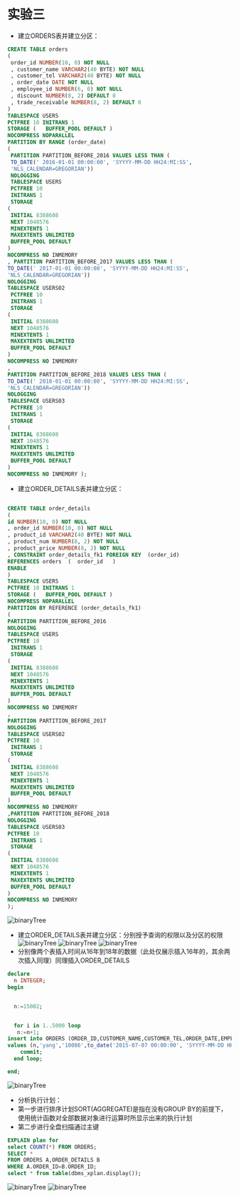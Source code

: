 # 实验三
- 建立ORDERS表并建立分区：
```sql
CREATE TABLE orders 
(
 order_id NUMBER(10, 0) NOT NULL 
 , customer_name VARCHAR2(40 BYTE) NOT NULL 
 , customer_tel VARCHAR2(40 BYTE) NOT NULL 
 , order_date DATE NOT NULL 
 , employee_id NUMBER(6, 0) NOT NULL 
 , discount NUMBER(8, 2) DEFAULT 0 
 , trade_receivable NUMBER(8, 2) DEFAULT 0 
) 
TABLESPACE USERS 
PCTFREE 10 INITRANS 1 
STORAGE (   BUFFER_POOL DEFAULT ) 
NOCOMPRESS NOPARALLEL 
PARTITION BY RANGE (order_date) 
(
 PARTITION PARTITION_BEFORE_2016 VALUES LESS THAN (
 TO_DATE(' 2016-01-01 00:00:00', 'SYYYY-MM-DD HH24:MI:SS', 
 'NLS_CALENDAR=GREGORIAN')) 
 NOLOGGING 
 TABLESPACE USERS 
 PCTFREE 10 
 INITRANS 1 
 STORAGE 
( 
 INITIAL 8388608 
 NEXT 1048576 
 MINEXTENTS 1 
 MAXEXTENTS UNLIMITED 
 BUFFER_POOL DEFAULT 
) 
NOCOMPRESS NO INMEMORY  
, PARTITION PARTITION_BEFORE_2017 VALUES LESS THAN (
TO_DATE(' 2017-01-01 00:00:00', 'SYYYY-MM-DD HH24:MI:SS', 
'NLS_CALENDAR=GREGORIAN')) 
NOLOGGING 
TABLESPACE USERS02 
 PCTFREE 10 
 INITRANS 1 
 STORAGE 
( 
 INITIAL 8388608 
 NEXT 1048576 
 MINEXTENTS 1 
 MAXEXTENTS UNLIMITED 
 BUFFER_POOL DEFAULT 
) 
NOCOMPRESS NO INMEMORY  
,
PARTITION PARTITION_BEFORE_2018 VALUES LESS THAN (
TO_DATE(' 2018-01-01 00:00:00', 'SYYYY-MM-DD HH24:MI:SS', 
'NLS_CALENDAR=GREGORIAN')) 
NOLOGGING 
TABLESPACE USERS03 
 PCTFREE 10 
 INITRANS 1 
 STORAGE 
( 
 INITIAL 8388608 
 NEXT 1048576 
 MINEXTENTS 1 
 MAXEXTENTS UNLIMITED 
 BUFFER_POOL DEFAULT 
) 
NOCOMPRESS NO INMEMORY );
```
- 建立ORDER_DETAILS表并建立分区：
```sql

CREATE TABLE order_details 
(
id NUMBER(10, 0) NOT NULL 
, order_id NUMBER(10, 0) NOT NULL
, product_id VARCHAR2(40 BYTE) NOT NULL 
, product_num NUMBER(8, 2) NOT NULL 
, product_price NUMBER(8, 2) NOT NULL 
, CONSTRAINT order_details_fk1 FOREIGN KEY  (order_id)
REFERENCES orders  (  order_id   )
ENABLE 
) 
TABLESPACE USERS 
PCTFREE 10 INITRANS 1 
STORAGE (   BUFFER_POOL DEFAULT ) 
NOCOMPRESS NOPARALLEL
PARTITION BY REFERENCE (order_details_fk1)
(
PARTITION PARTITION_BEFORE_2016 
NOLOGGING 
TABLESPACE USERS
PCTFREE 10 
 INITRANS 1 
 STORAGE 
( 
 INITIAL 8388608 
 NEXT 1048576 
 MINEXTENTS 1 
 MAXEXTENTS UNLIMITED 
 BUFFER_POOL DEFAULT 
) 
NOCOMPRESS NO INMEMORY
,
PARTITION PARTITION_BEFORE_2017
NOLOGGING 
TABLESPACE USERS02
PCTFREE 10 
 INITRANS 1 
 STORAGE 
( 
 INITIAL 8388608 
 NEXT 1048576 
 MINEXTENTS 1 
 MAXEXTENTS UNLIMITED 
 BUFFER_POOL DEFAULT 
) 
NOCOMPRESS NO INMEMORY  
,PARTITION PARTITION_BEFORE_2018
NOLOGGING 
TABLESPACE USERS03
PCTFREE 10 
 INITRANS 1 
 STORAGE 
( 
 INITIAL 8388608 
 NEXT 1048576 
 MINEXTENTS 1 
 MAXEXTENTS UNLIMITED 
 BUFFER_POOL DEFAULT 
) 
NOCOMPRESS NO INMEMORY  
);
```
![binaryTree]( https://github.com/Ryanaa/oracle/blob/master/web/images/3.1.png)

- 建立ORDER_DETAILS表并建立分区：分别授予查询的权限以及分区的权限
![binaryTree]( https://github.com/Ryanaa/oracle/blob/master/web/images/3.2.png)
![binaryTree]( https://github.com/Ryanaa/oracle/blob/master/web/images/3.3.png)
![binaryTree]( https://github.com/Ryanaa/oracle/blob/master/web/images/3.4.png)
- 分别像两个表插入时间从16年到18年的数据（此处仅展示插入16年的，其余两次插入同理）同理插入ORDER_DETAILS
```sql
declare 
  n INTEGER; 
begin 


  n:=15002;


  for i in 1..5000 loop 
   n:=n+1; 
insert into ORDERS (ORDER_ID,CUSTOMER_NAME,CUSTOMER_TEL,ORDER_DATE,EMPLOYEE_ID,DISCOUNT,TRADE_RECEIVABLE) 
values (n,'yang','10086',to_date('2015-07-07 00:00:00', 'SYYYY-MM-DD HH24:MI:SS'),666,777,777);
    commit; 
  end loop; 

end;
```
![binaryTree]( https://github.com/Ryanaa/oracle/blob/master/web/images/3.5.png)
- 分析执行计划：
- 第一步进行排序计划SORT(AGGREGATE)是指在没有GROUP BY的前提下，使用统计函数对全部数据对象进行运算时所显示出来的执行计划
- 第二步进行全盘扫描通过主键        
```sql
EXPLAIN plan for
select COUNT(*) FROM ORDERS;
SELECT * 
FROM ORDERS A,ORDER_DETAILS B
WHERE A.ORDER_ID=B.ORDER_ID;
select * from table(dbms_xplan.display());
```
![binaryTree]( https://github.com/Ryanaa/oracle/blob/master/web/images/3.6.png)
![binaryTree]( https://github.com/Ryanaa/oracle/blob/master/web/images/3.7.png)
